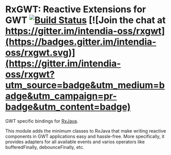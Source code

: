 # RxGWT: Reactive Extensions for GWT [![Build Status](https://travis-ci.org/intendia-oss/rxgwt.svg)](https://travis-ci.org/intendia-oss/rxgwt) [![Join the chat at https://gitter.im/intendia-oss/rxgwt](https://badges.gitter.im/intendia-oss/rxgwt.svg)](https://gitter.im/intendia-oss/rxgwt?utm_source=badge&utm_medium=badge&utm_campaign=pr-badge&utm_content=badge)

GWT specific bindings for [RxJava](http://github.com/ReactiveX/RxJava).

This module adds the minimum classes to RxJava that make writing reactive components in GWT applications easy and 
hassle-free. More specifically, it provides adapters for all available events and varios operators like bufferedFinally,
debounceFinally, etc.

